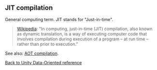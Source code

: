 ## JIT compilation

General computing term. JIT stands for "Just-in-time". 

> [Wikipedia](https://en.wikipedia.org/wiki/Just-in-time_compilation): "In computing, just-in-time (JIT) compilation, also known as dynamic translation, is a way of executing computer code that involves compilation during execution of a program – at run time – rather than prior to execution."

See also: [AOT compilation](aot_compilation.md).

[Back to Unity Data-Oriented reference](reference.md)
